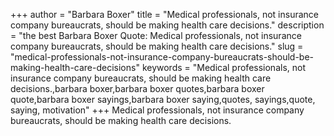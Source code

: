 +++
author = "Barbara Boxer"
title = "Medical professionals, not insurance company bureaucrats, should be making health care decisions."
description = "the best Barbara Boxer Quote: Medical professionals, not insurance company bureaucrats, should be making health care decisions."
slug = "medical-professionals-not-insurance-company-bureaucrats-should-be-making-health-care-decisions"
keywords = "Medical professionals, not insurance company bureaucrats, should be making health care decisions.,barbara boxer,barbara boxer quotes,barbara boxer quote,barbara boxer sayings,barbara boxer saying,quotes, sayings,quote, saying, motivation"
+++
Medical professionals, not insurance company bureaucrats, should be making health care decisions.
